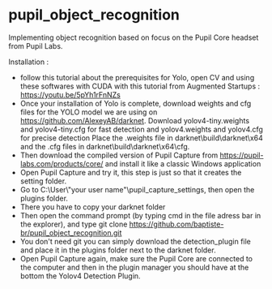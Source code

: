 # pupil_object_recognition
Implementing object recognition based on focus on the Pupil Core headset from Pupil Labs.

Installation : 
- follow this tutorial about the prerequisites for Yolo, open CV and using these softwares with CUDA with this tutorial from Augmented Startups : 
  https://youtu.be/5pYh1rFnNZs
- Once your installation of Yolo is complete, download weights and cfg files for the YOLO model we are using on https://github.com/AlexeyAB/darknet.
  Download yolov4-tiny.weights and yolov4-tiny.cfg for fast detection and yolov4.weights and yolov4.cfg for precise detection
  Place the .weights file in darknet\build\darknet\x64 
  and the .cfg files in darknet\build\darknet\x64\cfg.
- Then download the compiled version of Pupil Capture from https://pupil-labs.com/products/core/ and install it like a classic Windows application
- Open Pupil Capture and try it, this step is just so that it creates the setting folder.
- Go to C:\User\\"your user name"\pupil_capture_settings, then open the plugins folder.
- There you have to copy your darknet folder
- Then open the command prompt (by typing cmd in the file adress bar in the explorer), and type git clone https://github.com/baptiste-br/pupil_object_recognition.git
- You don't need git you can simply download the detection_plugin file and place it in the plugins folder next to the darknet folder.
- Open Pupil Capture again, make sure the Pupil Core are connected to the computer and then in the plugin manager you should have at the bottom the Yolov4 Detection Plugin.
